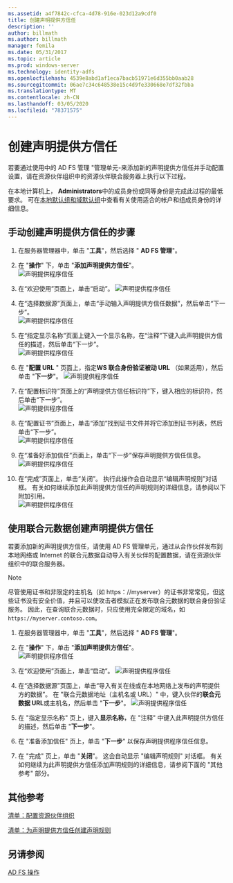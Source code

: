 ```yaml
---
ms.assetid: a4f7842c-cfca-4d78-916e-023d12a9cdf0
title: 创建声明提供方信任
description: ''
author: billmath
ms.author: billmath
manager: femila
ms.date: 05/31/2017
ms.topic: article
ms.prod: windows-server
ms.technology: identity-adfs
ms.openlocfilehash: 4539e8abd1af1eca7bacb51971e6d355bb0aab28
ms.sourcegitcommit: 06ae7c34c648538e15c4d9fe330668e7df32fbba
ms.translationtype: MT
ms.contentlocale: zh-CN
ms.lasthandoff: 03/05/2020
ms.locfileid: "78371575"
---
```

# <a name="create-a-claims-provider-trust"></a>创建声明提供方信任

若要通过使用中的 AD FS 管理 "管理单元\-来添加新的声明提供方信任并手动配置设置，请在资源伙伴组织中的资源伙伴联合服务器上执行以下过程。  
  
在本地计算机上， **Administrators**中的成员身份或同等身份是完成此过程的最低要求。  可在[本地默认组和域默认组](https://go.microsoft.com/fwlink/?LinkId=83477)中查看有关使用适合的帐户和组成员身份的详细信息。   
  
## <a name="to-create-a-claims-provider-trust-manually"></a>手动创建声明提供方信任的步骤  
  
1.  在服务器管理器中，单击 "**工具**"，然后选择 " **AD FS 管理**"。  
  
2.  在 "**操作**" 下，单击 "**添加声明提供方信任**"。  
![声明提供程序信任](media/Create-a-Claims-Provider-Trust/addclaim1.PNG)   
  
3.  在“欢迎使用”页面上，单击“启动”。 
![声明提供程序信任](media/Create-a-Claims-Provider-Trust/addclaim2.PNG)    
  
4.  在“选择数据源”页面上，单击“手动输入声明提供方信任数据”，然后单击“下一步”。  
![声明提供程序信任](media/Create-a-Claims-Provider-Trust/addclaim3.PNG)     

5.  在“指定显示名称”页面上键入一个显示名称，在“注释”下键入此声明提供方信任的描述，然后单击“下一步”。  
![声明提供程序信任](media/Create-a-Claims-Provider-Trust/addclaim4.PNG)     

6.  在 "**配置 URL** " 页面上，指定**WS 联合身份验证被动 URL** （如果适用），然后单击 "**下一步**"。
![声明提供程序信任](media/Create-a-Claims-Provider-Trust/addclaim5.PNG)     

8. 在“配置标识符”页面上的“声明提供方信任标识符”下，键入相应的标识符，然后单击“下一步”。  
![声明提供程序信任](media/Create-a-Claims-Provider-Trust/addclaim6.PNG)    

9. 在“配置证书”页面上，单击“添加”找到证书文件并将它添加到证书列表，然后单击“下一步”。  
![声明提供程序信任](media/Create-a-Claims-Provider-Trust/addclaim7.PNG)    

10. 在“准备好添加信任”页面上，单击“下一步”保存声明提供方信任信息。  
![声明提供程序信任](media/Create-a-Claims-Provider-Trust/addclaim8.PNG)    

11. 在“完成”页面上，单击“关闭”。 执行此操作会自动显示“编辑声明规则”对话框。 有关如何继续添加此声明提供方信任的声明规则的详细信息，请参阅以下附加引用。  
![声明提供程序信任](media/Create-a-Claims-Provider-Trust/addclaim9.PNG)

## <a name="to-create-a-claims-provider-trust-using-federation-metadata"></a>使用联合元数据创建声明提供方信任
若要添加新的声明提供方信任，请使用 AD FS 管理单元，通过从合作伙伴发布到本地网络或 Internet 的联合元数据自动导入有关伙伴的配置数据，请在资源伙伴组织中的联合服务器。

>[!NOTE]
>尽管使用证书和非限定的主机名（如 https：\//myserver）的证书非常常见，但这些证书没有安全价值，并且可以使攻击者模拟正在发布联合元数据的联合身份验证服务。 因此，在查询联合元数据时，只应使用完全限定的域名，如 `https://myserver.contoso.com`。

1.  在服务器管理器中，单击 "**工具**"，然后选择 " **AD FS 管理**"。  
  
2.  在 "**操作**" 下，单击 "**添加声明提供方信任**"。  
![声明提供程序信任](media/Create-a-Claims-Provider-Trust/addclaim1.PNG)   
  
3.  在“欢迎使用”页面上，单击“启动”。 
![声明提供程序信任](media/Create-a-Claims-Provider-Trust/addclaim2.PNG)    
  
4.  在“选择数据源”页面上，单击“导入有关在线或在本地网络上发布的声明提供方的数据”。 在 "联合元数据地址（主机名或 URL）" 中，键入伙伴的**联合元数据 URL**或主机名，然后单击 "**下一步**"。
![声明提供程序信任](media/Create-a-Claims-Provider-Trust/addclaim10.PNG)    

5.  在 "指定显示名称" 页上，键入**显示名称**，在 "注释" 中键入此声明提供方信任的描述，然后单击 "**下一步**"。

6.  在 "准备添加信任" 页上，单击 "**下一步**" 以保存声明提供程序信任信息。

7.  在 "完成" 页上，单击 "**关闭**"。 这会自动显示 "编辑声明规则" 对话框。 有关如何继续为此声明提供方信任添加声明规则的详细信息，请参阅下面的 "其他参考" 部分。



    
## <a name="additional-references"></a>其他参考  
[清单：配置资源伙伴组织](../../ad-fs/deployment/Checklist--Configuring-the-Resource-Partner-Organization.md)  
  
[清单：为声明提供方信任创建声明规则](../../ad-fs/deployment/Checklist--Creating-Claim-Rules-for-a-Claims-Provider-Trust.md)  
  
## <a name="see-also"></a>另请参阅  
[AD FS 操作](../../ad-fs/AD-FS-2016-Operations.md) 
  
